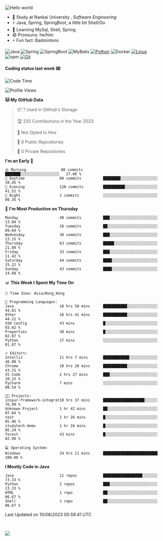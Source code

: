 

<img src="https://raw.githubusercontent.com/sagar-viradiya/sagar-viradiya/master/resources/banner.png" alt="Hello world">


<br/>


- 🍻  Study at Nankai University , _Software Engineering_
- ⚡  Java, Spring, SpringBoot, a little bit Shell/Go
- 🌱 Learning MySql, Shell, Spring
- 😄 Pronouns: he/him
- ⚡ Fun fact: Badmintons

![Java](https://img.shields.io/badge/-Java-007396?style=flat-square&logo=java&logoColor=ffffff)
![Spring](https://img.shields.io/badge/-Spring-green)
![SpringBoot](https://img.shields.io/badge/-SpringBoot-green)
![MyBatis](https://img.shields.io/badge/-MyBatis-yellowgreen)
[![Python](https://img.shields.io/badge/-Python-3776AB?style=flat-square&logo=python&logoColor=ffffff)](https://www.python.org/)
![Docker](https://img.shields.io/badge/Docker-2496ED?style=flat-square&logo=docker&logoColor=ffffff)
[![Linux](https://img.shields.io/badge/-Linux-333333?style=flat-square&logo=linux&logoColor=white)](https://www.linuxfoundation.org/)
![npm](https://img.shields.io/badge/-NPM-CB3837?style=flat-square&logo=npm&logoColor=white)
[![Git](https://img.shields.io/badge/-Git-f05032?style=flat-square&logo=git&logoColor=white)](https://git-scm.com/)

#### Coding status last week ⌨️

<!--START_SECTION:waka-->
![Code Time](http://img.shields.io/badge/Code%20Time-406%20hrs%2048%20mins-blue)

![Profile Views](http://img.shields.io/badge/Profile%20Views-0-blue)

**🐱 My GitHub Data** 

> 📦 ? Used in GitHub's Storage 
 > 
> 🏆 235 Contributions in the Year 2023
 > 
> 🚫 Not Opted to Hire
 > 
> 📜 8 Public Repositories 
 > 
> 🔑 0 Private Repositories 
 > 
**I'm an Early 🐤** 

```text
🌞 Morning                80 commits          ███████░░░░░░░░░░░░░░░░░░   27.68 % 
🌆 Daytime                88 commits          ████████░░░░░░░░░░░░░░░░░   30.45 % 
🌃 Evening                120 commits         ██████████░░░░░░░░░░░░░░░   41.52 % 
🌙 Night                  1 commits           ░░░░░░░░░░░░░░░░░░░░░░░░░   00.35 % 
```
📅 **I'm Most Productive on Thursday** 

```text
Monday                   40 commits          ███░░░░░░░░░░░░░░░░░░░░░░   13.84 % 
Tuesday                  28 commits          ██░░░░░░░░░░░░░░░░░░░░░░░   09.69 % 
Wednesday                38 commits          ███░░░░░░░░░░░░░░░░░░░░░░   13.15 % 
Thursday                 63 commits          █████░░░░░░░░░░░░░░░░░░░░   21.80 % 
Friday                   33 commits          ███░░░░░░░░░░░░░░░░░░░░░░   11.42 % 
Saturday                 44 commits          ████░░░░░░░░░░░░░░░░░░░░░   15.22 % 
Sunday                   43 commits          ████░░░░░░░░░░░░░░░░░░░░░   14.88 % 
```


📊 **This Week I Spent My Time On** 

```text
🕑︎ Time Zone: Asia/Hong_Kong

💬 Programming Languages: 
Java                     10 hrs 50 mins      ███████████░░░░░░░░░░░░░░   44.81 % 
Other                    10 hrs 41 mins      ███████████░░░░░░░░░░░░░░   44.22 % 
SSH Config               43 mins             █░░░░░░░░░░░░░░░░░░░░░░░░   03.02 % 
Properties               30 mins             █░░░░░░░░░░░░░░░░░░░░░░░░   02.07 % 
Python                   27 mins             ░░░░░░░░░░░░░░░░░░░░░░░░░   01.87 % 

🔥 Editors: 
IntelliJ                 11 hrs 7 mins       ████████████░░░░░░░░░░░░░   46.00 % 
Chrome                   10 hrs 28 mins      ███████████░░░░░░░░░░░░░░   43.31 % 
VS Code                  2 hrs 27 mins       ███░░░░░░░░░░░░░░░░░░░░░░   10.15 % 
PyCharm                  7 mins              ░░░░░░░░░░░░░░░░░░░░░░░░░   00.54 % 

🐱‍💻 Projects: 
inspur-framework-integrat18 hrs 37 mins      ███████████████████░░░░░░   76.99 % 
Unknown Project          1 hr 42 mins        ██░░░░░░░░░░░░░░░░░░░░░░░   07.04 % 
test                     1 hr 26 mins        █░░░░░░░░░░░░░░░░░░░░░░░░   05.96 % 
studytech-demo           1 hr 16 mins        █░░░░░░░░░░░░░░░░░░░░░░░░   05.24 % 
forest                   43 mins             █░░░░░░░░░░░░░░░░░░░░░░░░   02.98 % 

💻 Operating System: 
Windows                  24 hrs 11 mins      █████████████████████████   100.00 % 
```

**I Mostly Code in Java** 

```text
Java                     11 repos            ██████████████████░░░░░░░   73.33 % 
Python                   2 repos             ███░░░░░░░░░░░░░░░░░░░░░░   13.33 % 
HTML                     1 repo              ██░░░░░░░░░░░░░░░░░░░░░░░   06.67 % 
Shell                    1 repo              ██░░░░░░░░░░░░░░░░░░░░░░░   06.67 % 
```




 Last Updated on 10/08/2023 00:59:41 UTC
<!--END_SECTION:waka-->

<br/>

![](https://github-profile-trophy.vercel.app/?username=quincysky&column=7)








